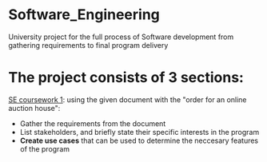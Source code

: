 # Software_Engineering
University project for the full process of Software development from gathering requirements to final program delivery

# The project consists of 3 sections:
  [SE coursework 1](https://github.com/Newcastle98/Software_Engineering/blob/master/SE%20Coursework%201/SE%20Coursework%201%20PDF_Report.pdf): using the given document with the "order for an online auction house": 
  * Gather the requirements from the document
  * List stakeholders, and briefly state their specific interests in the program
  * __Create use cases__ that can be used to determine the neccesary features of the program
